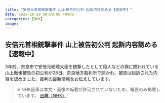 ```yaml
---
title: "安倍元首相銃撃事件 山上被告初公判 起訴内容認める【速報中】"
date: 2025-10-28 08:09:08 +0900
categories: [NHK]
image: 
---
```

## 安倍元首相銃撃事件 山上被告初公判 起訴内容認める【速報中】

3年前、奈良市で安倍元総理大臣を銃撃したとして殺人などの罪に問われている山上徹也被告の初公判が28日、奈良地方裁判所で開かれ、被告は起訴された内容を認めました。裁判の最新情報をお伝えしています。

> ※ NHK記事は本文・画像の転載が許可されていないため、概要のみ掲載しています。
[出典（NHK）](http://www3.nhk.or.jp/news/html/20251028/k10014960551000.html)
